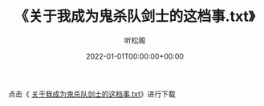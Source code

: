 ﻿---
title:  《关于我成为鬼杀队剑士的这档事.txt》
date:   2022-01-01T00:00:00+00:00
author: 听松阁
layout: post
permalink: /关于我成为鬼杀队剑士的这档事/
categories: 小说
tags: [小说]
---

点击《 [关于我成为鬼杀队剑士的这档事.txt](http://img.660000.xyz/bookstukust/book/bntxt/10/关于我成为鬼杀队剑士的这档事.txt)》进行下载